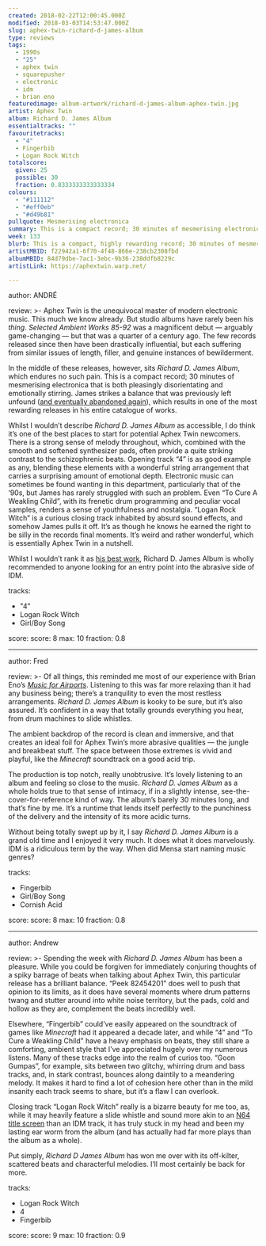 ```yaml
---
created: 2018-02-22T12:00:45.000Z
modified: 2018-03-03T14:53:47.000Z
slug: aphex-twin-richard-d-james-album
type: reviews
tags:
  - 1990s
  - "25"
  - aphex twin
  - squarepusher
  - electronic
  - idm
  - brian eno
featuredimage: album-artwork/richard-d-james-album-aphex-twin.jpg
artist: Aphex Twin
album: Richard D. James Album
essentialtracks: ""
favouritetracks:
  - "4"
  - Fingerbib
  - Logan Rock Witch
totalscore:
  given: 25
  possible: 30
  fraction: 0.8333333333333334
colours:
  - "#111112"
  - "#eff0eb"
  - "#d49b81"
pullquote: Mesmerising electronica
summary: This is a compact record; 30 minutes of mesmerising electronica that is both pleasingly disorientating and emotionally stirring. James strikes a balance that was previously left unfound, which results in one of the most rewarding releases in his entire catalogue of works.
week: 133
blurb: This is a compact, highly rewarding record; 30 minutes of mesmerising electronica that is both pleasingly disorientating and emotionally stirring.
artistMBID: f22942a1-6f70-4f48-866e-238cb2308fbd
albumMBID: 84d79dbe-7ac1-3ebc-9b36-238ddfb8229c
artistLink: https://aphextwin.warp.net/

---
```


author: ANDRÉ

review: >-
  Aphex Twin is the unequivocal master of modern electronic music. This much we know already. But studio albums have rarely been his *thing*. *Selected Ambient Works 85-92* was a magnificent debut — arguably game-changing — but that was a quarter of a century ago. The few records released since then have been drastically influential, but each suffering from similar issues of length, filler, and genuine instances of bewilderment. 
  
  In the middle of these releases, however, sits *Richard D. James Album*, which endures no such pain. This is a compact record; 30 minutes of mesmerising electronica that is both pleasingly disorientating and emotionally stirring. James strikes a balance that was previously left unfound ([and eventually abandoned again](https://www.youtube.com/watch?v=nF99kdCUpAg)), which results in one of the most rewarding releases in his entire catalogue of works.

  Whilst I wouldn’t describe *Richard D. James Album* as accessible, I do think it’s one of the best places to start for potential Aphex Twin newcomers. There is a strong sense of melody throughout, which, combined with the smooth and softened synthesizer pads, often provide a quite striking contrast to the schizophrenic beats. Opening track “4” is as good example as any, blending these elements with a wonderful string arrangement that carries a surprising amount of emotional depth. Electronic music can sometimes be found wanting in this department, particularly that of the ‘90s, but James has rarely struggled with such an problem. Even “To Cure A Weakling Child”, with its frenetic drum programming and peculiar vocal samples, renders a sense of youthfulness and nostalgia. “Logan Rock Witch” is a curious closing track inhabited by absurd sound effects, and somehow James pulls it off. It’s as though he knows he earned the right to be silly in the records final moments. It’s weird and rather wonderful, which is essentially Aphex Twin in a nutshell. 
  
  Whilst I wouldn’t rank it as [his best work](https://www.youtube.com/watch?v=Q0q1gCsZykg), Richard D. James Album is wholly recommended to anyone looking for an entry point into the abrasive side of IDM.

tracks:
  - "4"
  - ­­Logan Rock Witch
  - ­­Girl/Boy Song

score:
  score: 8
  max: 10
  fraction: 0.8

---
author: Fred

review: >-
  Of all things, this reminded me most of our experience with Brian Eno’s [*Music for Airports*](/reviews/brian-eno-ambient-1-music-for-airports/). Listening to this was far more relaxing than it had any business being; there’s a tranquility to even the most restless arrangements. *Richard D. James Album* is kooky to be sure, but it’s also assured. It’s confident in a way that totally grounds everything you hear, from drum machines to slide whistles. 
  
  The ambient backdrop of the record is clean and immersive, and that creates an ideal foil for Aphex Twin’s more abrasive qualities — the jungle and breakbeat stuff. The space between those extremes is vivid and playful, like the *Minecraft* soundtrack on a good acid trip.

  The production is top notch, really unobtrusive. It’s lovely listening to an album and feeling so close to the music. *Richard D. James Album* as a whole holds true to that sense of intimacy, if in a slightly intense, see-the-cover-for-reference kind of way. The album’s barely 30 minutes long, and that’s fine by me. It’s a runtime that lends itself perfectly to the punchiness of the delivery and the intensity of its more acidic turns. 
  
  Without being totally swept up by it, I say *Richard D. James Album* is a grand old time and I enjoyed it very much. It does what it does marvelously. IDM is a ridiculous term by the way. When did Mensa start naming music genres?

tracks:
  - Fingerbib
  - ­­Girl/Boy Song
  - ­­Cornish Acid

score:
  score: 8
  max: 10
  fraction: 0.8

---
author: Andrew

review: >-
  Spending the week with *Richard D. James Album* has been a pleasure. While you could be forgiven for immediately conjuring thoughts of a spiky barrage of beats when talking about Aphex Twin, this particular release has a brilliant balance. “Peek 82454201” does well to push that opinion to its limits, as it does have several moments where drum patterns twang and stutter around into white noise territory, but the pads, cold and hollow as they are, complement the beats incredibly well. 
  
  Elsewhere, “Fingerbib” could’ve easily appeared on the soundtrack of games like *Minecraft* had it appeared a decade later, and while “4” and “To Cure a Weakling Child” have a heavy emphasis on beats, they still share a comforting, ambient style that I’ve appreciated hugely over my numerous listens. Many of these tracks edge into the realm of curios too. “Goon Gumpas”, for example, sits between two glitchy, whirring drum and bass tracks, and, in stark contrast, bounces along daintily to a meandering melody. It makes it hard to find a lot of cohesion here other than in the mild insanity each track seems to share, but it’s a flaw I can overlook. 
  
  Closing track “Logan Rock Witch” really is a bizarre beauty for me too, as, while it may heavily feature a slide whistle and sound more akin to an [N64 title screen](https://www.youtube.com/watch?v=zSgseX7Yyck) than an IDM track, it has truly stuck in my head and been my lasting ear worm from the album (and has actually had far more plays than the album as a whole). 
  
  Put simply, *Richard D James Album* has won me over with its off-kilter, scattered beats and characterful melodies. I’ll most certainly be back for more.

tracks:
  - Logan Rock Witch
  - ­­4
  - ­­Fingerbib
  
score:
  score: 9
  max: 10
  fraction: 0.9
